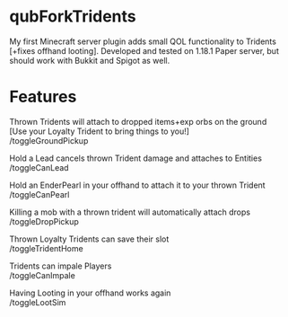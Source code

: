 # qubForkTridents
My first Minecraft server plugin adds small QOL functionality to Tridents [+fixes offhand looting].
Developed and tested on 1.18.1 Paper server, but should work with Bukkit and Spigot as well.

# Features
Thrown Tridents will attach to dropped items+exp orbs on the ground  
[Use your Loyalty Trident to bring things to you!]  
/toggleGroundPickup

Hold a Lead cancels thrown Trident damage and attaches to Entities  
/toggleCanLead

Hold an EnderPearl in your offhand to attach it to your thrown Trident  
/toggleCanPearl

Killing a mob with a thrown trident will automatically attach drops  
/toggleDropPickup

Thrown Loyalty Tridents can save their slot  
/toggleTridentHome

Tridents can impale Players   
/toggleCanImpale
  
Having Looting in your offhand works again   
/toggleLootSim 




